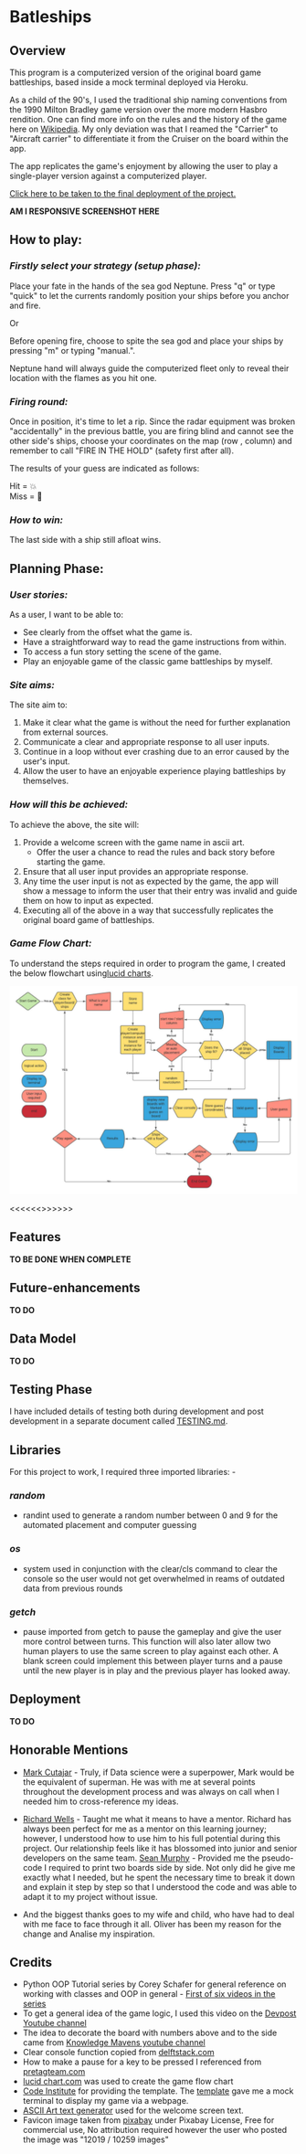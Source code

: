 # **Batleships**

## **Overview**
This program is a computerized version of the original board game battleships, based inside a mock terminal deployed via Heroku.

As a child of the 90's, I used the traditional ship naming conventions from the 1990 Milton Bradley game version over the more modern Hasbro rendition. One can find more info on the rules and the history of the game here on [Wikipedia](https://en.wikipedia.org/wiki/Battleship_(game)). My only deviation was that I reamed the "Carrier" to "Aircraft carrier" to differentiate it from the Cruiser on the board within the app.  

The app replicates the game's enjoyment by allowing the user to play a single-player version against a computerized player.  
  
[Click here to be taken to the final deployment of the project.](https://dnlbowers-battleship.herokuapp.com/)

**AM I RESPONSIVE SCREENSHOT HERE**

## **How to play:**

### ***Firstly select your strategy (setup phase):***  

Place your fate in the hands of the sea god Neptune. Press "q" or type "quick" to let the currents randomly position your ships before you anchor and fire.   

Or  

Before opening fire, choose to spite the sea god and place your ships by pressing "m" or typing "manual.".

Neptune hand will always guide the computerized fleet only to reveal their location with the flames as you hit one.

### ***Firing round:***  

Once in position, it's time to let a rip. Since the radar equipment was broken "accidentally" in the previous battle, you are firing blind and cannot see the other side's ships, choose your coordinates on the map (row , column) and remember to call "FIRE IN THE HOLD" (safety first after all).  

The results of your guess are indicated as follows:  

Hit = :boom:   
Miss = :ocean:  

### ***How to win:***
The last side with a ship still afloat wins. 

## **Planning Phase:**
### ***User stories:***
As a user, I want to be able to:
* See clearly from the offset what the game is.
* Have a straightforward way to read the game instructions from within.
* To access a fun story setting the scene of the game.
* Play an enjoyable game of the classic game battleships by myself.

### ***Site aims:***
The site aim to:
1. Make it clear what the game is without the need for further explanation from external sources.
1. Communicate a clear and appropriate response to all user inputs.
1. Continue in a loop without ever crashing due to an error caused by the user's input.
1. Allow the user to have an enjoyable experience playing battleships by themselves.
  
### ***How will this be achieved:***
To achieve the above, the site will:
1. Provide a welcome screen with the game name in ascii art.
    * Offer the user a chance to read the rules and back story before starting the game.
1. Ensure that all user input provides an appropriate response.
1. Any time the user input is not as expected by the game, the app will show a message to inform the user that their entry was invalid and guide them on how to input as expected.
1. Executing all of the above in a way that successfully replicates the original board game of battleships.

### ***Game Flow Chart:***
To understand the steps required in order to program the game, I created the below flowchart using[lucid charts](https://www.lucidchart.com/).  

![Game Logic Flowchart](docs/flowchart.jpeg) 

<<<<<<<Grammarly done til here>>>>>>>
## **Features**
 
**TO BE DONE WHEN COMPLETE**

## **Future-enhancements**
**TO DO**

## **Data Model**
 **TO DO**

## **Testing Phase**
I have included details of testing both during development and post development in a separate document called [TESTING.md](TESTING.md).

## **Libraries**
For this project to work, I required three imported libraries: -
### ***random***
  * randint used to generate a random number between 0 and 9 for the automated placement and computer guessing
### ***os***
  * system used in conjunction with the clear/cls command to clear the console so the user would not get overwhelmed in reams of outdated data from previous rounds
### ***getch***
  * pause imported from getch to pause the gameplay and give the user more control between turns. This function will also later allow two human players to use the same screen to play against each other. A blank screen could implement this between player turns and a pause until the new player is in play and the previous player has looked away.

## **Deployment**
**TO DO**

## **Honorable Mentions**
* [Mark Cutajar](https://github.com/markcutajar) - Truly, if Data science were a superpower, Mark would be the equivalent of superman. He was with me at several points throughout the development process and was always on call when I needed him to cross-reference my ideas.  
* [Richard Wells](https://github.com/D0nni387) - Taught me what it means to have a mentor. Richard has always been perfect for me as a mentor on this learning journey; however, I understood how to use him to his full potential during this project. Our relationship feels like it has blossomed into junior and senior developers on the same team.
[Sean Murphy](https://github.com/nazarja) - Provided me the pseudo-code I required to print two boards side by side. Not only did he give me exactly what I needed, but he spent the necessary time to break it down and explain it step by step so that I understood the code and was able to adapt it to my project without issue.

* And the biggest thanks goes to my wife and child, who have had to deal with me face to face through it all. Oliver has been my reason for the change and Analise my inspiration. 

## **Credits**
* Python OOP Tutorial series by Corey Schafer for general reference on working with classes and OOP in general  - [First of six videos in the series](https://youtu.be/ZDa-Z5JzLYM)  
* To get a general idea of the game logic, I used this video on the [Devpost Youtube channel](https://youtu.be/zSQIGzmcp2I)  
* The idea to decorate the board with numbers above and to the side came from [Knowledge Mavens youtube channel](https://youtu.be/alJH_c9t4zw)
* Clear console function copied from [delftstack.com](https://www.delftstack.com/howto/python/python-clear-console/)
* How to make a pause for a key to be pressed I referenced from [pretagteam.com](https://pretagteam.com/question/python-press-any-key-to-exit)
* [lucid chart.com](https://www.lucidchart.com/) was used to create the game flow chart
* [Code Institute](https://codeinstitute.net/) for providing the template. The [template](https://github.com/Code-Institute-Org/python-essentials-template) gave me a mock terminal to display my game via a webpage.
* [ASCII Art text generator](http://www.network-science.de/ascii/) used for the welcome screen text.
* Favicon image taken from [pixabay](https://pixabay.com/photos/battleship-us-navy-broadside-firing-79519/) under Pixabay License, Free for commercial use, No attribution required however the user who posted the image was "12019 / 10259 images"


